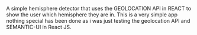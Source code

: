 A simple hemisphere detector that uses the GEOLOCATION API in REACT to show the user which hemisphere they are in. This is a very simple app nothing special has been done as i was just testing the geolocation API and SEMANTIC-UI in React JS.
